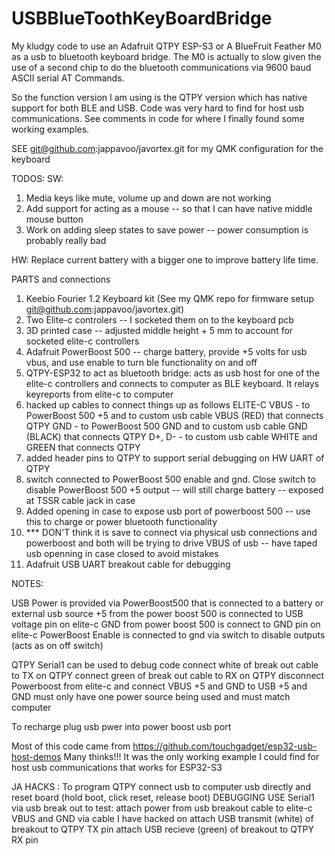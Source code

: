 # USBBlueToothKeyBoardBridge
My kludgy code to use an Adafruit QTPY ESP-S3 or A BlueFruit Feather M0 as a usb to
bluetooth keyboard bridge.  The M0 is actually to slow given the use of a second
chip to do the bluetooth communications via 9600 baud ASCII serial AT Commands.

So the function version I am using is the QTPY version which has native support for both
BLE and USB.  Code was very hard to find for host usb communications.  See comments in code
for where I finally found some working examples.

SEE git@github.com:jappavoo/javortex.git for my QMK configuration for the keyboard

TODOS:
SW:
1. Media keys like mute, volume up and down are not working
2. Add support for acting as a mouse -- so that I can have native middle mouse button
3. Work on adding sleep states to save power -- power consumption is probably really bad

HW:
Replace current battery with a bigger one to improve battery life time.

PARTS and connections
   1. Keebio Fourier 1.2 Keyboard kit (See my QMK repo for firmware setup
      git@github.com:jappavoo/javortex.git)
   2. Two Elite-c controlers -- I socketed them on to the keyboard pcb 
   3. 3D printed case -- adjusted middle height + 5 mm to account for socketed elite-c controllers
   4. Adafruit PowerBoost 500 -- charge battery, provide +5 volts for usb vbus, and use enable to
      turn ble functionality on and off
   5. QTPY-ESP32 to act as bluetooth bridge: acts as usb host for one of the elite-c controllers
      and connects to computer as BLE keyboard.  It relays keyreports from elite-c to computer
   6. hacked up cables to connect things up as follows
       ELITE-C
        VBUS - to PowerBoost 500 +5 and to custom usb cable VBUS (RED) that connects QTPY
	GND  - to PowerBoost 500 GND and to custom usb cable GND (BLACK) that connects QTPY
	D+, D- - to custom usb cable WHITE and GREEN that connects QTPY
   7. added header pins to QTPY to support serial debugging on HW UART of QTPY
   8. switch connected to PowerBoost 500 enable and gnd.  Close switch to disable PowerBoost 500
      +5 output -- will still charge battery -- exposed at TSSR cable jack in case
   9. Added opening in case to expose usb port of powerboost 500 -- use this to charge or power
      bluetooth functionality
  10. *** DON'T think it is save to connect via physical usb connections and powerboost and both
      will be trying to drive VBUS of usb -- have taped usb openning in case closed to avoid
      mistakes
  11. Adafruit USB UART breakout cable for debugging
  
NOTES:

   USB Power is provided via PowerBoost500 that is connected to a battery or external usb source
   +5 from the power boost 500 is connected to USB voltage pin on elite-c
   GND from power boost 500 is connect to GND pin on elite-c
   PowerBoost Enable is connected to gnd via switch to disable outputs (acts as on off switch)

   QTPY  Serial1 can be used to debug code
       connect white of break out cable to TX on QTPY
       connect green of break out cable to RX on QTPY
       disconnect Powerboost from  elite-c and connect VBUS +5 and GND to USB +5 and GND 
       must only have one power source being used and must match computer
  
   To recharge plug usb pwer into power boost usb port


 Most of this code came from https://github.com/touchgadget/esp32-usb-host-demos
 Many thinks!!! It was the only working example I could find for host usb 
 communications that works for ESP32-S3

JA HACKS :
 To program QTPY connect usb to computer usb directly and reset board (hold boot, click reset, release boot)
 DEBUGGING
   USE Serial1 via usb break out to test:
   attach power from usb breakout cable to elite-c VBUS and GND via cable I have hacked on
   attach USB transmit (white) of breakout to QTPY TX pin
   attach USB recieve  (green) of breakout to QTPY RX pin


